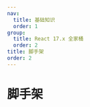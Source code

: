 ```yaml
---
nav:
  title: 基础知识
  order: 1
group:
  title: React 17.x 全家桶
  order: 2
title: 脚手架
order: 2
---
```


# 脚手架

